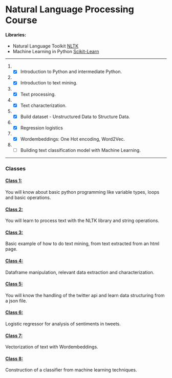 # **Natural Language Processing Course**

#### **Libraries:**
* Natural Language Toolkit [NLTK](https://www.nltk.org/)
* Machine Learning in Python [Scikit-Learn](https://scikit-learn.org/stable/)
---
1. - [x] Introduction to Python and intermediate Python.
2. - [x] Introduction to text mining.
3. - [x] Text processing.
4. - [x] Text characterization.
5. - [x] Build dataset - Unstructured Data to Structure Data.
6. - [x] Regression logistics
7. - [x] Wordembeddings: One Hot encoding, Word2Vec.
8. - [ ] Building text classification model with Machine Learning.
---
### Classes

#### <a href="/Class 1/">Class 1:</a> 
<p>You will know about basic python programming like variable types, loops and basic operations.</p>

#### <a href="/Class 2/">Class 2:</a>
<p>You will learn to process text with the NLTK library and string operations.</p>

#### <a href="/Class 3/">Class 3:</a>
<p>Basic example of how to do text mining, from text extracted from an html page.</p>

#### <a href="/Class 4/">Class 4:</a>
<p>Dataframe manipulation, relevant data extraction and characterization.</p>

#### <a href="/Class 5/">Class 5:</a>
<p>You will know the handling of the twitter api and learn data structuring from a json file.</p>

#### <a href="/Class 6/">Class 6:</a>
<p>Logistic regressor for analysis of sentiments in tweets.</p>

#### <a href="/Class 7/">Class 7:</a>
<p>Vectorization of text with Wordembeddings.</p>

#### <a href="/Class 8/">Class 8:</a>
<p>Construction of a classifier from machine learning techniques.</p>

